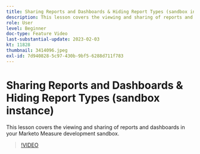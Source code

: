 ```yaml
---
title: Sharing Reports and Dashboards & Hiding Report Types (sandbox instance)
description: This lesson covers the viewing and sharing of reports and dashboards in your Marketo Measure development sandbox.
role: User
level: Beginner
doc-type: Feature Video
last-substantial-update: 2023-02-03
kt: 11828
thumbnail: 3414096.jpeg
exl-id: 7d940828-5c97-430b-9bf5-6288d711f783
---
```

# Sharing Reports and Dashboards & Hiding Report Types (sandbox instance)

This lesson covers the viewing and sharing of reports and dashboards in your Marketo Measure development sandbox.

>[!VIDEO](https://video.tv.adobe.com/v/3414096/?quality=12&learn=on)
